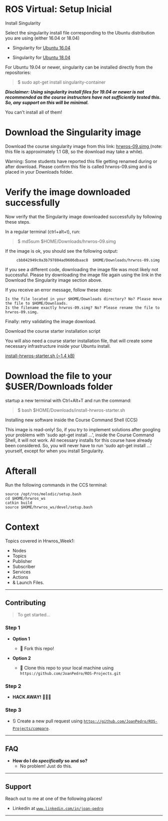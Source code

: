# ROS Virtual: Setup Inicial

Install Singularity

Select the singularity install file corresponding to the Ubuntu distribution you are using (either 16.04 or 18.04)

- Singularity for <a href= "https://courses.edx.org/assets/courseware/v1/4beeefd3ac34401321609d7697f9097f/asset-v1:DelftX+ROS1x+1T2020+type@asset+block/singularity-container_2.6.1-1_amd64_ubuntu_xenial16.04.deb">Ubuntu 16.04</a>

- Singularity for <a href = "https://courses.edx.org/assets/courseware/v1/626dbd92c8dd641c5657f8d9ec43ead2/asset-v1:DelftX+ROS1x+1T2020+type@asset+block/singularity-container_2.6.1-1_amd64_ubuntu_bionic18.04.deb"> Ubuntu 18.04</a>

For Ubuntu 19.04 or newer, singularity can be installed directly from the repositories:
> $ sudo apt-get install singularity-container

***Disclaimer: Using singularity install files for 19.04 or newer is not recommended as the course instructors have not sufficiently tested this. So, any support on this will be minimal.***

You can't install all of them!

# Download the Singularity image

Download the course singularity image from this link: <a href= "https://surfdrive.surf.nl/files/index.php/s/pp59nr2PLr2QGNg/download"> hrwros-09.simg </a> (note: this file is approximately 1.1 GB, so the download may take a while).

Warning: Some students have reported this file getting renamed during or after download. Please confirm this file is called hrwros-09.simg and is placed in your Downloads folder.

# Verify the image downloaded successfully

Now verify that the Singularity image downloaded successfully by following these steps.

In a regular terminal (ctrl+alt+t), run:

> $ md5sum $HOME/Downloads/hrwros-09.simg

If the image is ok, you should see the following output:

         cbb042949c0a3b797804ad9606dbaac8  $HOME/Downloads/hrwros-09.simg

If you see a different code, downloading the image file was most likely not successful. Please try downloading the image file again using the link in the Download the Singularity image section above.

If you receive an error message, follow these steps:

    Is the file located in your $HOME/Downloads directory? No? Please move the file to $HOME/Downloads.
    Is the filename exactly hrwros-09.simg? No? Please rename the file to hrwros-09.simg.

Finally: retry validating the image download.

Download the course starter installation script

You will also need a course starter installation file, that will create some necessary infrastructure inside your Ubuntu install.

<a href="https://courses.edx.org/assets/courseware/v1/7d7f9ae82dfbbf2be2ce126022e63811/asset-v1:DelftX+ROS1x+1T2020+type@asset+block/install-hrwros-starter.sh"> install-hrwros-starter.sh (~1.4 kB)</a>

# Download the file to your $USER/Downloads folder

startup a new terminal with Ctrl+Alt+T and run the command:
> $ bash $HOME/Downloads/install-hrwros-starter.sh

Installing new software inside the Course Command Shell (CCS)

This image is read-only! So, if you try to implement solutions after googling your problems with 'sudo apt-get install ...', inside the Course Command Shell, it will not work. All necessary installs for this course have already been considered. So, you will never have to run 'sudo apt-get install ...' yourself, except for when you install Singularity.

# Afterall

Run the following commands in the CCS terminal: 

```
source /opt/ros/melodic/setup.bash
cd $HOME/hrwros_ws
catkin build
source $HOME/hrwros_ws/devel/setup.bash
```

# Context 

Topics covered in Hrwros_Week1:

- Nodes
- Topics
- Publisher
- Subscriber
- Services
- Actions
- & Launch Files.

---

## Contributing

> To get started...

### Step 1

- **Option 1**
    - 🍴 Fork this repo!

- **Option 2**
    - 👯 Clone this repo to your local machine using `https://github.com/JoanPedro/ROS-Projects.git`

### Step 2

- **HACK AWAY!** 🔨🔨🔨

### Step 3

- 🔃 Create a new pull request using <a href="https://github.com/JoanPedro/ROS-Projects/compare" target="_blank">`https://github.com/JoanPedro/ROS-Projects/compare`</a>.

---

## FAQ

- **How do I do *specifically* so and so?**
    - No problem! Just do this.

---

## Support

Reach out to me at one of the following places!

- Linkedin at <a href="www.linkedin.com/in/joan-pedro" target="_blank">`www.linkedin.com/in/joan-pedro`</a>


---
